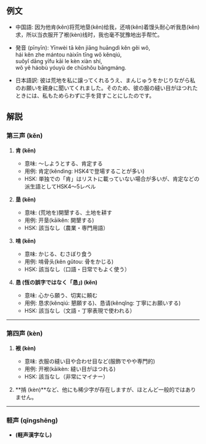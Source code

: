 ## 例文
* 中国語:
  因为他肯(kěn)将荒地垦(kěn)给我，还啃(kěn)着馒头耐心听我恳(kěn)求，所以当衣服开了裉(kèn)线时，我也毫不犹豫地出手帮忙。

* 発音 (pīnyīn):
  Yīnwèi tā kěn jiāng huāngdì kěn gěi wǒ,  
  hái kěn zhe mántou nàixīn tīng wǒ kěnqiú,  
  suǒyǐ dāng yīfu kāi le kèn xiàn shí,  
  wǒ yě háobù yóuyù de chūshǒu bāngmáng. 

* 日本語訳:
  彼は荒地を私に譲ってくれるうえ、まんじゅうをかじりながら私のお願いを親身に聞いてくれました。そのため、彼の服の縫い目がほつれたときには、私もためらわずに手を貸すことにしたのです。

## 解説

### 第三声 (kěn)

1. **肯 (kěn)**  
   - 意味: 〜しようとする、肯定する  
   - 用例: 肯定(kěndìng: HSK4で登場することが多い)  
   - HSK: 単独での「肯」はリストに載っていない場合が多いが、肯定などの派生語としてHSK4〜5レベル

2. **垦 (kěn)**  
   - 意味: (荒地を)開墾する、土地を耕す  
   - 用例: 开垦(kāikěn: 開墾する)  
   - HSK: 該当なし（農業・専門用語）

3. **啃 (kěn)**  
   - 意味: かじる、むさぼり食う  
   - 用例: 啃骨头(kěn gǔtou: 骨をかじる)  
   - HSK: 該当なし（口語・日常でもよく使う）

4. **恳 (恆の誤字ではなく「恳」) (kěn)**  
   - 意味: 心から願う、切実に頼む  
   - 用例: 恳求(kěnqiú: 懇願する)、恳请(kěnqǐng: 丁寧にお願いする)  
   - HSK: 該当なし（文語・丁寧表現で使われる）

---

### 第四声 (kèn)

1. **裉 (kèn)**  
   - 意味: 衣服の縫い目や合わせ目など(服飾でやや専門的)  
   - 用例: 开裉(kāikèn: 縫い目がほつれる)  
   - HSK: 該当なし（非常にマイナー）

2. **掯 (kèn)**など、他にも稀少字が存在しますが、ほとんど一般的ではありません。

---

### 軽声 (qīngshēng)
- **(軽声漢字なし)**

